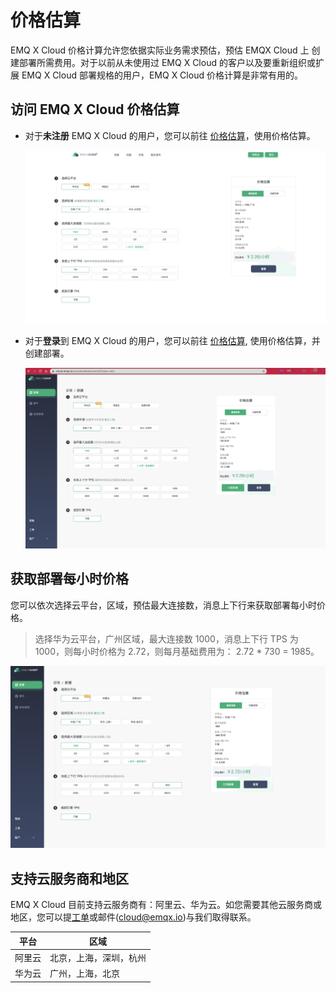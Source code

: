 # 价格估算

EMQ X Cloud  价格计算允许您依据实际业务需求预估，预估 EMQX Cloud 上 创建部署所需费用。对于以前从未使用过 EMQ X Cloud 的客户以及要重新组织或扩展 EMQ X Cloud 部署规格的用户，EMQ X Cloud  价格计算是非常有用的。



## 访问 EMQ X Cloud 价格估算

* 对于**未注册** EMQ X Cloud 的用户，您可以前往 [价格估算](https://cloud.emqx.io/cn/calculator)，使用价格估算。

  ![calculator](./_assets/calculator.png)

* 对于**登录**到 EMQ X Cloud 的用户，您可以前往 [价格估算](https://cloud.emqx.io/console/deployments/0?oper=new), 使用价格估算，并创建部署。

  ![calculator](./_assets/console_calculator.png)



## 获取部署每小时价格

您可以依次选择云平台，区域，预估最大连接数，消息上下行来获取部署每小时价格。

> 选择华为云平台，广州区域，最大连接数 1000，消息上下行 TPS 为 1000，则每小时价格为 2.72，则每月基础费用为： 2.72 * 730 = 1985。

![deployment_price](./_assets/deployment_price.png)



## 支持云服务商和地区

EMQ X Cloud 目前支持云服务商有：阿里云、华为云。如您需要其他云服务商或地区，您可以提[工单](../contact.md)或邮件(cloud@emqx.io)与我们取得联系。

| 平台   | 区域                   |
| ------ | ---------------------- |
| 阿里云 | 北京，上海，深圳，杭州 |
| 华为云 | 广州，上海，北京       |

